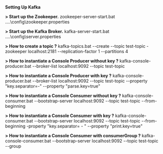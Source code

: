 **Setting Up Kafka**

**> Start up the Zookeeper.**
zookeeper-server-start.bat ..\..\config\zookeeper.properties

**> Start up the Kafka Broker.**
kafka-server-start.bat ..\..\config\server.properties

**> How to create a topic ?**
kafka-topics.bat --create --topic test-topic -zookeeper localhost:2181 --replication-factor 1 --partitions 4

**> How to instantiate a Console Producer without key ?**
kafka-console-producer.bat --broker-list localhost:9092 --topic test-topic

**> How to instantiate a Console Producer with key ?**
kafka-console-producer.bat --broker-list localhost:9092 --topic test-topic --property "key.separator=-" --property "parse.key=true"

**> How to instantiate a Console Consumer without key ?**
kafka-console-consumer.bat --bootstrap-server localhost:9092 --topic test-topic --from-beginning

**> How to instantiate a Console Consumer with key ?**
kafka-console-consumer.bat --bootstrap-server localhost:9092 --topic test-topic --from-beginning -property "key.separator= - " --property "print.key=true"

**> How to instantiate a Console Consumer with consumerGroup ?**
kafka-console-consumer.bat --bootstrap-server localhost:9092 --topic test-topic --group <group-name>
  






